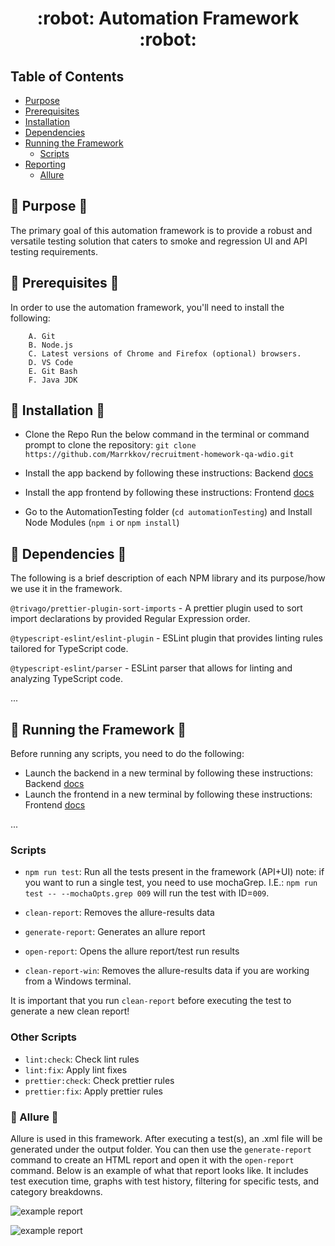 <h1 align="center">:robot: Automation Framework :robot:</h1>

## **Table of Contents**

- [Purpose](#notebook-purpose-notebook)
- [Prerequisites](#loudspeaker-prerequisites-loudspeaker)
- [Installation](#electric_plug-installation-electric_plug)
- [Dependencies](#toolbox-dependencies-toolbox)
- [Running the Framework](#runner-running-the-framework-runner)
  - [Scripts](#scripts)
- [Reporting](#reporting)
    - [Allure](#allure)

## :notebook: Purpose :notebook:

The primary goal of this automation framework is to provide a robust and versatile testing solution that caters to smoke and regression UI and API testing requirements.

## :loudspeaker: Prerequisites :loudspeaker:

In order to use the automation framework, you'll need to install the following:

        A. Git
        B. Node.js
        C. Latest versions of Chrome and Firefox (optional) browsers.
        D. VS Code
        E. Git Bash
        F. Java JDK

## :electric_plug: Installation :electric_plug:

- Clone the Repo
  Run the below command in the terminal or command prompt to clone the repository:
    `git clone https://github.com/Marrkkov/recruitment-homework-qa-wdio.git`

- Install the app backend by following these instructions: Backend [docs](./../backend/README.md)

- Install the app frontend by following these instructions: Frontend [docs](./../web/README.md)

- Go to the AutomationTesting folder (`cd automationTesting`) and Install Node Modules (`npm i` or `npm install`)

## :toolbox: Dependencies :toolbox:

The following is a brief description of each NPM library and its purpose/how we use it in the framework.

`@trivago/prettier-plugin-sort-imports` - A prettier plugin used to sort import declarations by provided Regular Expression order.

`@typescript-eslint/eslint-plugin` - ESLint plugin that provides linting rules tailored for TypeScript code.

`@typescript-eslint/parser` - ESLint parser that allows for linting and analyzing TypeScript code.

...

## :runner: Running the Framework :runner:

Before running any scripts, you need to do the following:
- Launch the backend in a new terminal by following these instructions: Backend [docs](./../backend/README.md)
- Launch the frontend in a new terminal by following these instructions: Frontend [docs](./../web/README.md)

...

### Scripts

- `npm run test`: Run all the tests present in the framework (API+UI)
    note: if you want to run a single test, you need to use mochaGrep.
    I.E.: `npm run test -- --mochaOpts.grep 009` will run the test with ID=`009`.

- `clean-report`: Removes the allure-results data
- `generate-report`: Generates an allure report
- `open-report`: Opens the allure report/test run results
- `clean-report-win`: Removes the allure-results data if you are working from a Windows terminal.

It is important that you run `clean-report` before executing the test to generate a new clean report!

### Other Scripts

- `lint:check`: Check lint rules
- `lint:fix`: Apply lint fixes
- `prettier:check`: Check prettier rules
- `prettier:fix`: Apply prettier rules

### 🔔 Allure 🔔

Allure is used in this framework. After executing a test(s), an .xml file will be generated under the output folder. You can then use the `generate-report` command to create an HTML report and open it with the `open-report` command. Below is an example of what that report looks like. It includes test execution time, graphs with test history, filtering for specific tests, and category breakdowns.

![example report](https://i.imgur.com/IQRVkQc.png)

![example report](https://i.imgur.com/uCNN5GQ.png)
